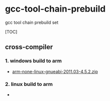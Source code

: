 # gcc-tool-chain-prebuild
gcc tool chain prebuild set



[TOC]

## cross-compiler

### 1. windows build to arm

- [arm-none-linux-gnueabi-2011.03-4.5.2.zip](http://45.77.125.65:8000/api/raw/arm-none-linux-gnueabi-2011.03-4.5.2.zip?auth=eyJhbGciOiJIUzI1NiIsInR5cCI6IkpXVCJ9.eyJ1c2VyIjp7ImlkIjoxLCJsb2NhbGUiOiJ6aC1jbiIsInZpZXdNb2RlIjoibGlzdCIsInBlcm0iOnsiYWRtaW4iOnRydWUsImV4ZWN1dGUiOnRydWUsImNyZWF0ZSI6dHJ1ZSwicmVuYW1lIjp0cnVlLCJtb2RpZnkiOnRydWUsImRlbGV0ZSI6dHJ1ZSwic2hhcmUiOnRydWUsImRvd25sb2FkIjp0cnVlfSwiY29tbWFuZHMiOltdLCJsb2NrUGFzc3dvcmQiOmZhbHNlfSwiZXhwIjoxNjA4MDEwMTUyLCJpYXQiOjE2MDgwMDI5NTIsImlzcyI6IkZpbGUgQnJvd3NlciJ9.yybqFd9rhc9OSNNoZQ8CHM-2K1waday6v4FIO_BEMws)

### 2. linux build to arm

- 